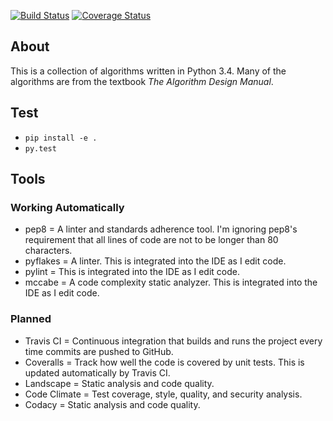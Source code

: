[![Build Status](https://travis-ci.org/alexdunn/aalgopy.svg?branch=master)](https://travis-ci.org/alexdunn/aalgopy)
[![Coverage Status](https://coveralls.io/repos/alexdunn/aalgopy/badge.svg)](https://coveralls.io/r/alexdunn/aalgopy)

## About
This is a collection of algorithms written in Python 3.4.  Many of the algorithms are from the textbook *The Algorithm Design Manual*.

## Test
- `pip install -e .`
- `py.test`

## Tools

### Working Automatically
- pep8 = A linter and standards adherence tool.  I'm ignoring pep8's requirement that all lines of code are not to be longer than 80 characters.
- pyflakes = A linter. This is integrated into the IDE as I edit code.
- pylint = This is integrated into the IDE as I edit code.
- mccabe = A code complexity static analyzer.  This is integrated into the IDE as I edit code.

### Planned
- Travis CI = Continuous integration that builds and runs the project every time commits are pushed to GitHub.
- Coveralls = Track how well the code is covered by unit tests. This is updated automatically by Travis CI.
- Landscape = Static analysis and code quality.
- Code Climate = Test coverage, style, quality, and security analysis.
- Codacy = Static analysis and code quality.
